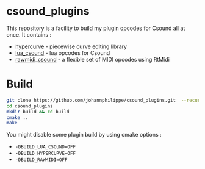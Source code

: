 # csound_plugins

This repository is a facility to build my plugin opcodes for Csound all at once. 
It contains : 
- [hypercurve](https://github.com/johannphilippe/hypercurve) - piecewise curve editing library
- [lua_csound](https://github.com/johannphilippe/lua_csound) - lua opcodes for Csound 
- [rawmidi_csound](https://github.com/johannphilippe/rawmidi_csound) - a flexible set of MIDI opcodes using RtMidi 


# Build 


```bash
git clone https://github.com/johannphilippe/csound_plugins.git  --recurse-submodules
cd csound_plugins
mkdir build && cd build 
cmake ..
make
```

You might disable some plugin build by using cmake options : 
- `-DBUILD_LUA_CSOUND=OFF`
- `-DBUILD_HYPERCURVE=OFF`
- `-DBUILD_RAWMIDI=OFF`
